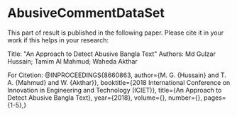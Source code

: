 # AbusiveCommentDataSet

This part of result is published in the following paper. Please cite it in your work if this helps in your research:

Title: "An Approach to Detect Abusive Bangla Text"
Authors: Md Gulzar Hussain; Tamim Al Mahmud; Waheda Akthar

For Citetion: 
@INPROCEEDINGS{8660863,
  author={M. G. {Hussain} and T. A. {Mahmud} and W. {Akthar}},
  booktitle={2018 International Conference on Innovation in Engineering and Technology (ICIET)}, 
  title={An Approach to Detect Abusive Bangla Text}, 
  year={2018},
  volume={},
  number={},
  pages={1-5},}
